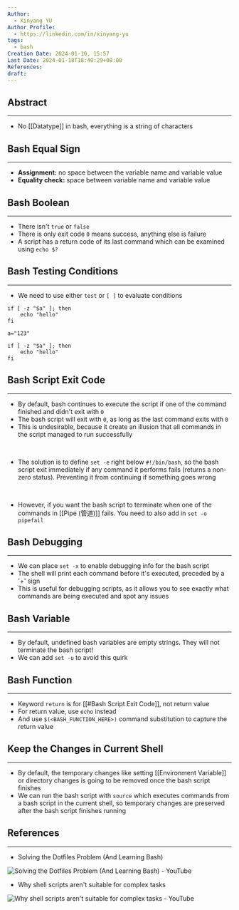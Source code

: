 ```yaml
---
Author:
  - Xinyang YU
Author Profile:
  - https://linkedin.com/in/xinyang-yu
tags:
  - bash
Creation Date: 2024-01-10, 15:57
Last Date: 2024-01-18T18:40:29+08:00
References: 
draft: 
---
```

## Abstract
---
- No [[Datatype]] in bash, everything is a string of characters

## Bash Equal Sign
---
- **Assignment:** no space between the variable name and variable value
- **Equality check:** space between variable name and variable value

## Bash Boolean
---
- There isn't `true` or `false`
- There is only exit code `0` means success, anything else is failure 
- A script has a return code of its last command which can be examined using `echo $?`

## Bash Testing Conditions
---
- We need to use either `test` or `[ ]` to evaluate conditions 
```shell
if [ -z "$a" ]; then
	echo "hello"
fi

a="123"

if [ -z "$a" ]; then
	echo "hello"
fi
```

## Bash Script Exit Code
---
- By default, bash continues to execute the script if one of the command finished and didn't exit with `0`
- The bash script will exit with `0`, as long as the last command exits with `0`
- This is undesirable, because it create an illusion that all commands in the script managed to run successfully
</br>

- The solution is to define `set -e` right below `#!/bin/bash`, so the bash script exit immediately if any command it performs fails (returns a non-zero status). Preventing it from continuing if something goes wrong
</br>

- However, if you want the bash script to terminate when one of the commands in [[Pipe (管道)]] fails. You need to also add in `set -o pipefail`

## Bash Debugging
---
- We can place `set -x` to enable debugging info for the bash script
- The shell will print each command before it's executed, preceded by a '+' sign
- This is useful for debugging scripts, as it allows you to see exactly what commands are being executed and spot any issues
## Bash Variable
---
- By default, undefined bash variables are empty strings. They will not terminate the bash script!
- We can add `set -u` to avoid this quirk

## Bash Function
---
- Keyword `return` is for [[#Bash Script Exit Code]], not return value
- For return value, use `echo` instead
- And use `$(<BASH_FUNCTION_HERE>)` command substitution to capture the return value

## Keep the Changes in Current Shell
---
- By default, the temporary changes like setting [[Environment Variable]] or directory changes is going to be removed once the bash script finishes
- We can run the bash script with `source` which executes commands from a bash script in the current shell, so temporary changes are preserved after the bash script finishes running
## References
---
- Solving the Dotfiles Problem (And Learning Bash)

![Solving the Dotfiles Problem (And Learning Bash) - YouTube](https://youtu.be/mSXOYhfDFYo?si=TgqGOyXC-2AL_eJW)

- Why shell scripts aren't suitable for complex tasks

![Why shell scripts aren't suitable for complex tasks - YouTube](https://youtu.be/-tSI7mjRGZs?si=7K6fbvxXXKfpnZEC)